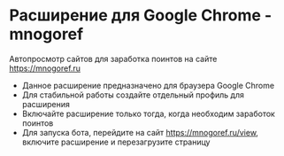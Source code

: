 # Расширение для Google Chrome - mnogoref
Автопросмотр сайтов для заработка поинтов на сайте https://mnogoref.ru
 - Данное расширение предназначено для браузера Google Chrome
 - Для стабильной работы создайте отдельный профиль для расширения
 - Включайте расширение только тогда, когда необходим заработок поинтов
 - Для запуска бота, перейдите на сайт https://mnogoref.ru/view, включите расширение и перезагрузите страницу
